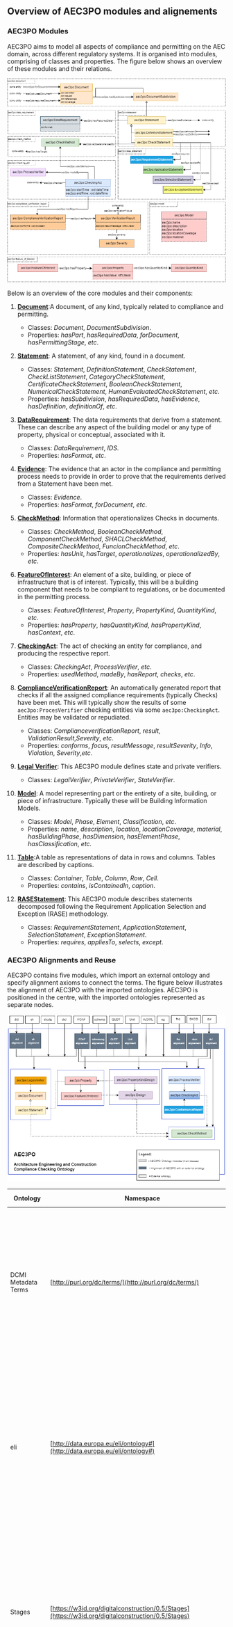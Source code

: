 ## Overview of AEC3PO modules and alignements <a name="Overview"></a>

### AEC3PO Modules <a name="modules"></a> 
AEC3PO aims to model all aspects of compliance and permitting on the AEC domain, across different regulatory systems.
It is organised into modules, comprising of classes and properties. The figure below shows an overview of these modules and their relations.

![AEC3PO Overview](diagrams/aec3po-overview-modules.png)

Below is an overview of the core modules and their components:

1. **[Document](https://ci.mines-stetienne.fr/aec3po/document)**:A document, of any kind, typically related to compliance and permitting.
    - Classes: _Document_, _DocumentSubdivision_.
    - Properties: _hasPart_, _hasRequiredData_, _forDocument_, _hasPermittingStage_, _etc_.

2.  **[Statement](https://ci.mines-stetienne.fr/aec3po/statement)**: A statement, of any kind, found in a document.
    - Classes: _Statement_, _DefinitionStatement_, _CheckStatement_, _CheckListStatement_, _CategoryCheckStatement_, _CertificateCheckStatement_, _BooleanCheckStatement_, _NumericalCheckStatement_, _HumanEvaluatedCheckStatement_, _etc_.
    - Properties: _hasSubdivision_, _hasRequiredData_, _hasEvidence_, _hasDefinition_, _definitionOf_, _etc_.

3. **[DataRequirement](https://ci.mines-stetienne.fr/aec3po/data_requirement)**: The data requirements that derive from a statement. These can describe any aspect of the building model or any type of property, physical or conceptual, associated with it.
    -	Classes: _DataRequirement_, _IDS_.
    -	Properties: _hasFormat_, _etc_.

4. **[Evidence](https://ci.mines-stetienne.fr/aec3po/evidence)**: The evidence that an actor in the compliance and permitting process needs to provide in order to prove that the requirements derived from a Statement have been met.
    -	Classes: _Evidence_.
    -	Properties: _hasFormat_, _forDocument_, _etc_.

5. **[CheckMethod](https://ci.mines-stetienne.fr/aec3po/check_method)**: Information that operationalizes Checks in documents.
    -	Classes: _CheckMethod_, _BooleanCheckMethod_, _ComponentCheckMethod_, _SHACLCheckMethod_, _CompositeCheckMethod_, _FuncionCheckMethod_, _etc_.
    -	Properties: _hasUnit_, _hasTarget_, _operationalizes_, _operationalizedBy_, _etc_.
  
6. **[FeatureOfInterest](https://ci.mines-stetienne.fr/aec3po/feature_of_interest)**: An element of a site, building, or piece of infrastructure that is of interest. Typically, this will be a building component that needs to be compliant to regulations, or be documented in the permitting process. 
    - Classes: _FeatureOfInterest_, _Property_, _PropertyKind_, _QuantityKind_, _etc_.
    -	Properties: _hasProperty_, _hasQuantityKind_, _hasPropertyKind_, _hasContext_, _etc_.
  
7. **[CheckingAct](https://ci.mines-stetienne.fr/aec3po/checking_act)**: The act of checking an entity for compliance, and producing the respective report.
    - Classes: _CheckingAct_, _ProcessVerifier_, _etc_.
    - Properties: _usedMethod_, _madeBy_, _hasReport_, _checks_, _etc_.

8. **[ComplianceVerificationReport](https://ci.mines-stetienne.fr/aec3po/conformance_report)**: An automatically generated report that checks if all the assigned compliance requirements (typically Checks) have been met. This will typically show the results of some `aec3po:ProcesVerifier` checking entities via some `aec3po:CheckingAct`. Entities may be validated or repudiated.
    - Classes: _ComplianceverificationReport_, _result_, _ValidationResult_,_Severity_, _etc_.
    - Properties: _conforms_, _focus_, _resultMessage_, _resultSeverity_, _Info_, _Violation_, _Severity_,_etc._

9. **[Legal Verifier](https://ci.mines-stetienne.fr/aec3po/legal_verifier)**: This AEC3PO module defines state and private verifiers. 
    - Classes: _LegalVerifier_, _PrivateVerifier_, _StateVerifier_.

10. **[Model](https://ci.mines-stetienne.fr/aec3po/model)**: A model representing part or the entirety of a site, building, or piece of infrastructure. Typically these will be Building Information Models.
    - Classes: _Model_, _Phase_, _Element_, _Classification_, _etc_.
    - Properties: _name_, _description_, _location_, _locationCoverage_, _material_, _hasBuildingPhase_, _hasDimension_, _hasElementPhase_, _hasClassification_, _etc._

11. **[Table](https://ci.mines-stetienne.fr/aec3po/table)**:A table as representations of data in rows and columns. Tables are described by captions.
    - Classes: _Container_, _Table_, _Column_, _Row_, _Cell_.
    - Properties: _contains_, _isContainedIn_, _caption_.

12. **[RASEStatement](https://ci.mines-stetienne.fr/aec3po/rase_statement)**: This AEC3PO module describes statements decomposed following the Requirement Application Selection and Exception (RASE) methodology.
    - Classes:  _RequirementStatement_, _ApplicationStatement_, _SelectionStatement_, _ExceptionStatement_.
    - Properties: _requires_, _appliesTo_, _selects_, _except_. 
 

### AEC3PO Alignments and Reuse <a name="alignments"></a>
AEC3PO contains five modules, which import an external ontology and specify alignment axioms to connect the terms. 
The figure below illustrates the alignment of AEC3PO with the imported ontologies.
AEC3PO is positioned in the centre, with the imported ontologies represented as separate nodes.


![AEC3PO Overview](diagrams/aec3po-Alignment2.png)


| Ontology          |  Namespace                        | Prefix    | Description and Usage                                                        |
|-------------------|-----------------------------------|-----------|------------------------------------------------------------------------------|
| DCMI Metadata Terms       |  [http://purl.org/dc/terms/](http://purl.org/dc/terms/)  | _dct:_  |The Dublin Core Terms (DCT) ontology is used within the "AEC3PO" ontology to provide a standardised framework for describing and managing metadata related to documents and other resources in the construction compliance and permitting context. |
|eli         |[http://data.europa.eu/eli/ontology#](http://data.europa.eu/eli/ontology#) |_eli:_ | The European Legislation Identifier (ELI) ontology is used within the "AEC3PO" ontology to provide a standardized framework for referencing and managing legal and legislative information related to documents, regulations, and other legal entities within the construction compliance and permitting context. |
| Stages      | [https://w3id.org/digitalconstruction/0.5/Stages](https://w3id.org/digitalconstruction/0.5/Stages) |_dicstg:_ | The Digital Construction Stages vocabulary is used within the "AEC3PO" ontology to define product lifecycle stage frameworks and their specific stages as individuals according to some standards like BS_EN_16310, HOAI, ISO_22263, RIBA. |
| LifeCycle | [https://w3id.org/digitalconstruction/0.5/Lifecycle#](https://w3id.org/digitalconstruction/0.5/Lifecycle#) |_dicl:_ | The Digital Construction LifeCycle vocabulary is used within the "AEC3PO" ontology to define the evolution of information through LOD levels and over the construction lifecycle. |
| FOAF | [http://xmlns.com/foaf/spec/](http://xmlns.com/foaf/spec/) |_foaf:_ | The Friend of a Friend (FOAF) ontology is used within the "AEC3PO" ontology to define agents and organisations such as the _Legal Verifier_. |
| schema.org | [https://schema.org/](https://schema.org/) |_schema:_ | The schema.org ontology is used within the "AEC3PO" ontology to define the BIM model as a 3D Model, and the different formats that an evidence might have such as _image_, _stillImage_ (for drawings), etc. |
| QUDT | [http://qudt.org/2.1/schema/qudt](http://qudt.org/2.1/schema/qudt) |_qudt:_ | The QUDT (Quantities, Units, Dimensions, and Data Types) ontology provides a standardised way to represent quantities, units of measurement, and their relationships. It is used within the "AEC3PO" ontology to define the quantities and units represented in a Statement or related to a feature of interest. |
| Unit | [http://qudt.org/vocab/unit/](http://qudt.org/vocab/unit/) |_unit:_ | The Unit Ontology (Unit) is a resource that provides a standardised way to represent units of measurement and their conversions. It is used within the "AEC3PO" ontology to provide standardised units for the properties and values. |
| ifcOWL | [https://standards.buildingsmart.org/IFC/DEV/IFC4/ADD2/OWL/](https://standards.buildingsmart.org/IFC/DEV/IFC4/ADD2/OWL/) |_ifcowl:_ | The Industry Foundation Classes (IFC) ontology in OWL (ifcOWL) is a standardised ontology for representing building and construction information. It is used to serve as a reference or a source of domain-specific knowledge that complements the information represented in "AEC3PO." | 
| Open Graph Protocol| [https://ogp.me/ns#](https://ogp.me/ns#) |_og:_ | The Open Graph Protocol (OGP) ontology provides a standardised way to describe and represent the properties of a web page or resource. It is used within the "AEC3PO" ontology to define the URLs of the bSDD contexts of properties and features of interest. | 
| Function| [https://w3id.org/function/ontology#](https://w3id.org/function/ontology#) |_fno:_ | The Function Ontology is a lightweight ontology designed to represent functions and their relationships in various domains. It is used within the "AEC3PO" ontology to represent the functional relationships between different components, systems, and elements in the built environment. The function can be related to an implementation. I.e. SPARQL, Shacl - or a microservice. |
| SKOS| [http://www.w3.org/2004/02/skos/core#](http://www.w3.org/2004/02/skos/core#) |_skos:_ | The Simple Knowledge Organization System (SKOS) ontology is commonly used to represent and manage controlled vocabularies, taxonomies, and thesauri. Within the context of the "AEC3PO" ontology, SKOS is used in various ways to enhance the representation and organisation of concepts and terms related to compliance, design, construction, and permitting processes. |
| DUL| [http://www.ontologydesignpatterns.org/ont/dul/DUL.owl#](http://www.ontologydesignpatterns.org/ont/dul/) |_dul:_ | The DUL (DOLCE + DnS Ultralite) ontology, which is an upper-level ontology, is used in the "AEC3PO" ontology to provide a foundational framework for modeling and representing various concepts and relationships in a more coherent and structured manner, such as the _CheckMethod_, _qualities_, _CheckingAct_, etc.  |



## Examples <a name="examples"></a>

The folder [`examples`](https://github.com/Accord-Project/aec3po/tree/main/examples) contains a collection of Turtle files that demonstrate the instantiation of the AEC3PO ontology in the context of the demo countries **_Finland_**, **_Estonia_**, **_Spain_** and **_UK_**. Each Turtle file within the folder represents a specific scenario where the ontology is instantiated to model compliance checking and permitting processes for a different use case from the demo countries use cases. The purpose of these examples is to showcase how AEC3PO can be applied to real-world scenarios and adapted to specific regulatory contexts. The folder contains sub-folders with the name of the demo countries. Each sub-folder contains the turtle file and related documentation. Every example is documented in the corresponding `readme file`. 

The following table represents a summary of the use cases: 

| Demo Country      |  Use Case                  | Description                                    | Source   |
|-------------------|----------------------------|------------------------------------------------|----------|
|Finland           |FI2 - Accessibility         | This example represents the `ramp` check. The rules are defined in Section 2/Subsection 2 from the English tranlation of the Finnish Accessibility document ([More details](https://github.com/Accord-Project/aec3po/tree/main/examples/Finland)). | [link](https://github.com/Accord-Project/aec3po/blob/main/examples/Finland/FI-accessibility-AEC3PO.ttl) | 
|Finland         |FI3 - CO2 Emission | The rules are defined in the English translation of the Decree of the Ministry of the Environment on the climate assessment of buildings (Draft 30.9.2022, consultation round) ([More details](https://github.com/Accord-Project/aec3po/tree/main/examples/Finland)). | [link](https://github.com/Accord-Project/aec3po/blob/main/examples/Finland/FI3-CO2_Emission-AEC3PO.ttl) |   
|Estonia   |EE1 - Fire Safety | Two rules related to the `operational map` of the building have been selected from the Estonian legistlation issued on 01-03-2021 ([More details](https://github.com/Accord-Project/aec3po/tree/main/examples/Estonia)). | [link](https://github.com/Accord-Project/aec3po/blob/main/examples/Estonia/Estonia_Example.ttl) | 
|Spain   |ES2 - Cultural Centre | Two rules have been selected to check the conformance of the `cantiliver` of the cultural centre with the regulations. These rules are defined in the POUM document, which is the Municipal Urban Planning Plan Regulations document, definitively approved by the Barcelona Territorial Planning Commission on 13-07-2005 ([More details](https://github.com/Accord-Project/aec3po/tree/main/examples/Spain)). | [link](https://github.com/Accord-Project/aec3po/blob/main/examples/Spain/Spanish_Example.ttl) |
|UK     |UK1 - Timber Structure  | This example represents check in `compression parallel to the grain in timber structures`, as described in the latest version of Eurocode 5 (EN 1995-1-1:2004+A2:2014) ([More details](https://github.com/Accord-Project/aec3po/tree/main/examples/UK)). | [link](https://github.com/Accord-Project/aec3po/blob/main/examples/UK/UK-Timber%20Structure.ttl) |

